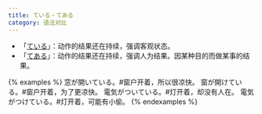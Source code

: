 ```yaml
---
title: ている・てある
category: 语法对比
---
```


- 「[ている](../teiru#动作的结果仍在持续)」：动作的结果还在持续，强调客观状态。
- 「[てある](../tearu#动作的结果仍然存在)」：动作的结果还在持续，强调人为结果。因某种目的而做某事的结果。

{% examples %}
窓が開いている。#窗户开着，所以很凉快。
窗が開けている。#窗户开着，为了更凉快。
電気がついている。#灯开着，却没有人在。
電気がつけている。#灯开着，可能有小偷。
{% endexamples %}
